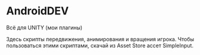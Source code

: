 # AndroidDEV
Всё для UNITY (мои плагины)

Здесь скрипты передвижения, анимирования и вращения игрока.
Чтобы пользоваться этими скриптами, скачай из Asset Store ассет SimpleInput.
